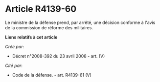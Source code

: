 # Article R4139-60

Le ministre de la défense prend, par arrêté, une décision conforme à l'avis de la commission de réforme des militaires.

**Liens relatifs à cet article**

_Créé par_:

  - Décret n°2008-392 du 23 avril 2008 - art. (V)

_Cité par_:

  - Code de la défense. - art. R4139-61 (V)
